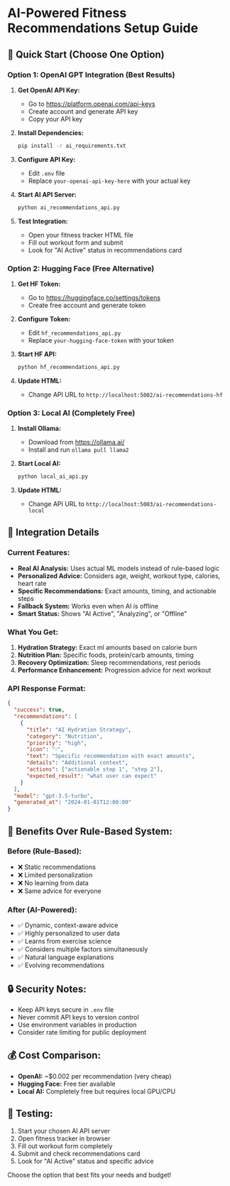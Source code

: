 # AI-Powered Fitness Recommendations Setup Guide

## 🚀 Quick Start (Choose One Option)

### Option 1: OpenAI GPT Integration (Best Results)
1. **Get OpenAI API Key:**
   - Go to https://platform.openai.com/api-keys
   - Create account and generate API key
   - Copy your API key

2. **Install Dependencies:**
   ```bash
   pip install -r ai_requirements.txt
   ```

3. **Configure API Key:**
   - Edit `.env` file
   - Replace `your-openai-api-key-here` with your actual key

4. **Start AI API Server:**
   ```bash
   python ai_recommendations_api.py
   ```

5. **Test Integration:**
   - Open your fitness tracker HTML file
   - Fill out workout form and submit
   - Look for "AI Active" status in recommendations card

### Option 2: Hugging Face (Free Alternative)
1. **Get HF Token:**
   - Go to https://huggingface.co/settings/tokens
   - Create free account and generate token

2. **Configure Token:**
   - Edit `hf_recommendations_api.py`
   - Replace `your-hugging-face-token` with your token

3. **Start HF API:**
   ```bash
   python hf_recommendations_api.py
   ```

4. **Update HTML:**
   - Change API URL to `http://localhost:5002/ai-recommendations-hf`

### Option 3: Local AI (Completely Free)
1. **Install Ollama:**
   - Download from https://ollama.ai/
   - Install and run `ollama pull llama2`

2. **Start Local AI:**
   ```bash
   python local_ai_api.py
   ```

3. **Update HTML:**
   - Change API URL to `http://localhost:5003/ai-recommendations-local`

## 🔧 Integration Details

### Current Features:
- **Real AI Analysis:** Uses actual ML models instead of rule-based logic
- **Personalized Advice:** Considers age, weight, workout type, calories, heart rate
- **Specific Recommendations:** Exact amounts, timing, and actionable steps
- **Fallback System:** Works even when AI is offline
- **Smart Status:** Shows "AI Active", "Analyzing", or "Offline"

### What You Get:
1. **Hydration Strategy:** Exact ml amounts based on calorie burn
2. **Nutrition Plan:** Specific foods, protein/carb amounts, timing
3. **Recovery Optimization:** Sleep recommendations, rest periods
4. **Performance Enhancement:** Progression advice for next workout

### API Response Format:
```json
{
  "success": true,
  "recommendations": [
    {
      "title": "AI Hydration Strategy",
      "category": "Nutrition", 
      "priority": "high",
      "icon": "💧",
      "text": "Specific recommendation with exact amounts",
      "details": "Additional context",
      "actions": ["actionable step 1", "step 2"],
      "expected_result": "what user can expect"
    }
  ],
  "model": "gpt-3.5-turbo",
  "generated_at": "2024-01-01T12:00:00"
}
```

## 🎯 Benefits Over Rule-Based System:

### Before (Rule-Based):
- ❌ Static recommendations
- ❌ Limited personalization
- ❌ No learning from data
- ❌ Same advice for everyone

### After (AI-Powered):
- ✅ Dynamic, context-aware advice
- ✅ Highly personalized to user data
- ✅ Learns from exercise science
- ✅ Considers multiple factors simultaneously
- ✅ Natural language explanations
- ✅ Evolving recommendations

## 🔒 Security Notes:
- Keep API keys secure in `.env` file
- Never commit API keys to version control
- Use environment variables in production
- Consider rate limiting for public deployment

## 💰 Cost Comparison:
- **OpenAI:** ~$0.002 per recommendation (very cheap)
- **Hugging Face:** Free tier available
- **Local AI:** Completely free but requires local GPU/CPU

## 🧪 Testing:
1. Start your chosen AI API server
2. Open fitness tracker in browser
3. Fill out workout form completely
4. Submit and check recommendations card
5. Look for "AI Active" status and specific advice

Choose the option that best fits your needs and budget!
